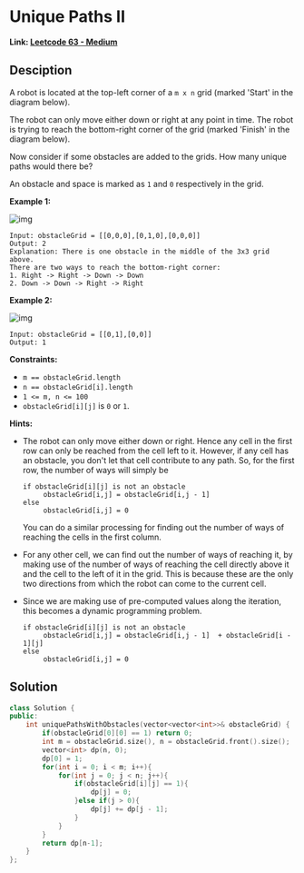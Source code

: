 # Unique Paths II

**Link: [Leetcode 63 - Medium](https://leetcode.com/problems/unique-paths-ii/)**



## Desciption

A robot is located at the top-left corner of a `m x n` grid (marked 'Start' in the diagram below).

The robot can only move either down or right at any point in time. The robot is trying to reach the bottom-right corner of the grid (marked 'Finish' in the diagram below).

Now consider if some obstacles are added to the grids. How many unique paths would there be?

An obstacle and space is marked as `1` and `0` respectively in the grid.

 

**Example 1:**

![img](https://assets.leetcode.com/uploads/2020/11/04/robot1.jpg)

```
Input: obstacleGrid = [[0,0,0],[0,1,0],[0,0,0]]
Output: 2
Explanation: There is one obstacle in the middle of the 3x3 grid above.
There are two ways to reach the bottom-right corner:
1. Right -> Right -> Down -> Down
2. Down -> Down -> Right -> Right
```

**Example 2:**

![img](https://assets.leetcode.com/uploads/2020/11/04/robot2.jpg)

```
Input: obstacleGrid = [[0,1],[0,0]]
Output: 1
```

 

**Constraints:**

- `m == obstacleGrid.length`
- `n == obstacleGrid[i].length`
- `1 <= m, n <= 100`
- `obstacleGrid[i][j]` is `0` or `1`.



**Hints:**

* The robot can only move either down or right. Hence any cell in the first row can only be reached from the cell left to it. However, if any cell has an obstacle, you don't let that cell contribute to any path. So, for the first row, the number of ways will simply be

  ```
  if obstacleGrid[i][j] is not an obstacle
       obstacleGrid[i,j] = obstacleGrid[i,j - 1] 
  else
       obstacleGrid[i,j] = 0
  ```

  You can do a similar processing for finding out the number of ways of reaching the cells in the first column.

* For any other cell, we can find out the number of ways of reaching it, by making use of the number of ways of reaching the cell directly above it and the cell to the left of it in the grid. This is because these are the only two directions from which the robot can come to the current cell.

* Since we are making use of pre-computed values along the iteration, this becomes a dynamic programming problem.

  ```
  if obstacleGrid[i][j] is not an obstacle
       obstacleGrid[i,j] = obstacleGrid[i,j - 1]  + obstacleGrid[i - 1][j]
  else
       obstacleGrid[i,j] = 0
  ```



## Solution

```c++
class Solution {
public:
    int uniquePathsWithObstacles(vector<vector<int>>& obstacleGrid) {
        if(obstacleGrid[0][0] == 1) return 0;
        int m = obstacleGrid.size(), n = obstacleGrid.front().size();
        vector<int> dp(n, 0);
        dp[0] = 1;
        for(int i = 0; i < m; i++){
            for(int j = 0; j < n; j++){
                if(obstacleGrid[i][j] == 1){
                    dp[j] = 0;
                }else if(j > 0){
                    dp[j] += dp[j - 1];
                }
            }
        }
        return dp[n-1];
    }
};
```

